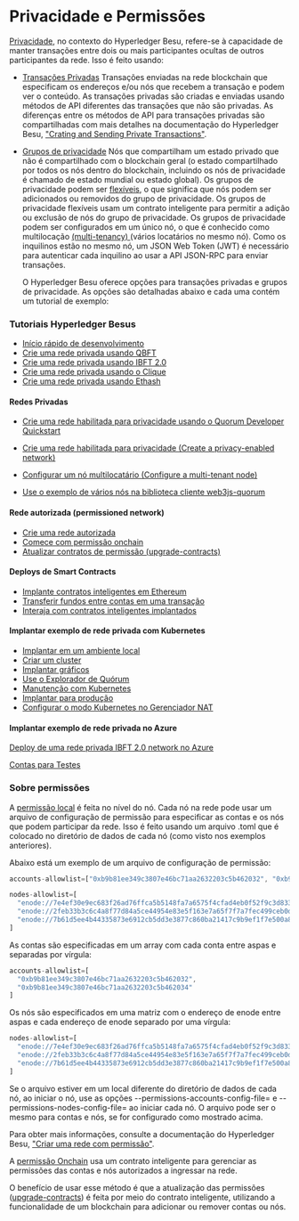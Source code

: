 # Privacidade e Permissões

[Privacidade](https://besu.hyperledger.org/en/stable/Concepts/Privacy/Privacy-Overview/), no contexto do Hyperledger Besu, refere-se à capacidade de manter transações entre dois ou mais participantes ocultas de outros participantes da rede. Isso é feito usando:

- [Transações Privadas](https://besu.hyperledger.org/en/stable/Concepts/Privacy/Private-Transactions/)
  Transações enviadas na rede blockchain que especificam os endereços e/ou nós que recebem a transação e podem ver o conteúdo. As transações privadas são criadas e enviadas usando métodos de API diferentes das transações que não são privadas. As diferenças entre os métodos de API para transações privadas são compartilhadas com mais detalhes na documentação do Hyperledger Besu,  ["Crating and Sending Private Transactions"](https://besu.hyperledger.org/en/stable/HowTo/Send-Transactions/Creating-Sending-Private-Transactions/).

- [Grupos de privacidade](https://besu.hyperledger.org/en/stable/Concepts/Privacy/Privacy-Groups/)
  Nós que compartilham um estado privado que não é compartilhado com o blockchain geral (o estado compartilhado por todos os nós dentro do blockchain, incluindo os nós de privacidade é chamado de estado mundial ou estado global). Os grupos de privacidade podem ser [flexíveis](https://besu.hyperledger.org/stable/private-networks/concepts/privacy/privacy-groups), o que significa que nós podem ser adicionados ou removidos do grupo de privacidade. Os grupos de privacidade flexíveis usam um contrato inteligente para permitir a adição ou exclusão de nós do grupo de privacidade. Os grupos de privacidade podem ser configurados em um único nó, o que é conhecido como multilocação [(multi-tenancy) ](https://besu.hyperledger.org/stable/private-networks/concepts/privacy/multi-tenancy) (vários locatários no mesmo nó). Como os inquilinos estão no mesmo nó, um JSON Web Token (JWT) é necessário para autenticar cada inquilino ao usar a API JSON-RPC para enviar transações.

  O Hyperledger Besu oferece opções para transações privadas e grupos de privacidade. As opções são detalhadas abaixo e cada uma contém um tutorial de exemplo:

### Tutoriais Hyperledger Besus

  - [Início rápido de desenvolvimento](https://besu.hyperledger.org/stable/private-networks/tutorials/quickstart)
  - [Crie uma rede privada usando QBFT](https://besu.hyperledger.org/stable/private-networks/tutorials/qbft)
  - [Crie uma rede privada usando IBFT 2.0](https://besu.hyperledger.org/stable/private-networks/tutorials/ibft)
  - [Crie uma rede privada usando o Clique](https://besu.hyperledger.org/stable/private-networks/tutorials/clique)
  - [Crie uma rede privada usando Ethash](https://besu.hyperledger.org/stable/private-networks/tutorials/ethash)

#### Redes Privadas
- [Crie uma rede habilitada para privacidade usando o Quorum Developer Quickstart](https://besu.hyperledger.org/stable/private-networks/tutorials/privacy/quickstart)
  
- [Crie uma rede habilitada para privacidade (Create a privacy-enabled network)](https://besu.hyperledger.org/stable/private-networks/tutorials/privacy)

- [Configurar um nó multilocatário (Configure a multi-tenant node)](https://besu.hyperledger.org/stable/private-networks/tutorials/privacy/multi-tenancy)

- [Use o exemplo de vários nós na biblioteca cliente web3js-quorum](https://besu.hyperledger.org/stable/private-networks/tutorials/privacy/web3js-quorum)

#### Rede autorizada (permissioned network)

- [Crie uma rede autorizada](https://besu.hyperledger.org/stable/private-networks/tutorials/permissioning)
- [Comece com permissão onchain](https://besu.hyperledger.org/stable/private-networks/tutorials/permissioning/onchain)
- [Atualizar contratos de permissão (upgrade-contracts)](https://besu.hyperledger.org/stable/private-networks/tutorials/permissioning/upgrade-contracts)


#### Deploys de Smart Contracts 
- [Implante contratos inteligentes em Ethereum](https://besu.hyperledger.org/stable/private-networks/tutorials/contracts)
- [Transferir fundos entre contas em uma transação](https://besu.hyperledger.org/stable/private-networks/tutorials/contracts/transfer-funds)
- [Interaja com contratos inteligentes implantados](https://besu.hyperledger.org/stable/private-networks/tutorials/contracts/interact)

#### Implantar exemplo de rede privada com Kubernetes 

- [Implantar em um ambiente local](https://besu.hyperledger.org/stable/private-networks/tutorials/kubernetes/playground)
- [Criar um cluster](https://besu.hyperledger.org/stable/private-networks/tutorials/kubernetes/cluster)
- [Implantar gráficos](https://besu.hyperledger.org/stable/private-networks/tutorials/kubernetes/charts)
- [Use o Explorador de Quórum](https://besu.hyperledger.org/stable/private-networks/tutorials/kubernetes/quorum-explorer)
- [Manutenção com Kubernetes](https://besu.hyperledger.org/stable/private-networks/tutorials/kubernetes/maintenance)
- [Implantar para produção](https://besu.hyperledger.org/stable/private-networks/tutorials/kubernetes/production)
- [Configurar o modo Kubernetes no Gerenciador NAT](https://besu.hyperledger.org/stable/private-networks/tutorials/kubernetes/nat-manager)

#### Implantar exemplo de rede privada no Azure
[Deploy de uma rede privada IBFT 2.0 network no Azure](https://besu.hyperledger.org/stable/private-networks/tutorials/azure)


[Contas para Testes](https://besu.hyperledger.org/stable/private-networks/reference/accounts-for-testing)


### Sobre permissões

A [permissão local](https://besu.hyperledger.org/stable/private-networks/how-to/use-permissioning/local) é feita no nível do nó. 
Cada nó na rede pode usar um arquivo de configuração de permissão para especificar as contas e os nós que podem participar da rede. 
Isso é feito usando um arquivo .toml que é colocado no diretório de dados de cada nó (como visto nos exemplos anteriores). 

Abaixo está um exemplo de um arquivo de configuração de permissão:

```js
accounts-allowlist=["0xb9b81ee349c3807e46bc71aa2632203c5b462032", "0xb9b81ee349c3807e46bc71aa2632203c5b462034"]

nodes-allowlist=[
  "enode://7e4ef30e9ec683f26ad76ffca5b5148fa7a6575f4cfad4eb0f52f9c3d8335f4a9b6f9e66fcc73ef95ed7a2a52784d4f372e7750ac8ae0b544309a5b391a23dd7@127.0.0.1:30303",
  "enode://2feb33b3c6c4a8f77d84a5ce44954e83e5f163e7a65f7f7a7fec499ceb0ddd76a46ef635408c513d64c076470eac86b7f2c8ae4fcd112cb28ce82c0d64ec2c94@127.0.0.1:30304",
  "enode://7b61d5ee4b44335873e6912cb5dd3e3877c860ba21417c9b9ef1f7e500a82213737d4b269046d0669fb2299a234ca03443f25fe5f706b693b3669e5c92478ade@127.0.0.1:30305"
]
```

As contas são especificadas em um array com cada conta entre aspas e separadas por vírgula:

```js
accounts-allowlist=[
  "0xb9b81ee349c3807e46bc71aa2632203c5b462032", 
  "0xb9b81ee349c3807e46bc71aa2632203c5b462034"
]
```

Os nós são especificados em uma matriz com o endereço de enode entre aspas e cada endereço de enode separado por uma vírgula:

```js
nodes-allowlist=[
  "enode://7e4ef30e9ec683f26ad76ffca5b5148fa7a6575f4cfad4eb0f52f9c3d8335f4a9b6f9e66fcc73ef95ed7a2a52784d4f372e7750ac8ae0b544309a5b391a23dd7@127.0.0.1:30303",
  "enode://2feb33b3c6c4a8f77d84a5ce44954e83e5f163e7a65f7f7a7fec499ceb0ddd76a46ef635408c513d64c076470eac86b7f2c8ae4fcd112cb28ce82c0d64ec2c94@127.0.0.1:30304",
  "enode://7b61d5ee4b44335873e6912cb5dd3e3877c860ba21417c9b9ef1f7e500a82213737d4b269046d0669fb2299a234ca03443f25fe5f706b693b3669e5c92478ade@127.0.0.1:30305"
]
```

Se o arquivo estiver em um local diferente do diretório de dados de cada nó, ao iniciar o nó, use as opções --permissions-accounts-config-file=<FILE> e --permissions-nodes-config-file= <FILE> ao iniciar cada nó. O arquivo pode ser o mesmo para contas e nós, se for configurado como mostrado acima.

Para obter mais informações, consulte a documentação do Hyperledger Besu, ["Criar uma rede com permissão"](https://besu.hyperledger.org/stable/private-networks/tutorials/permissioning).


A [permissão Onchain](https://besu.hyperledger.org/stable/private-networks/tutorials/permissioning/onchain) usa um contrato inteligente para gerenciar as permissões das contas e nós autorizados a ingressar na rede. 

O benefício de usar esse método é que a atualização das permissões ([upgrade-contracts](https://besu.hyperledger.org/stable/private-networks/tutorials/permissioning/upgrade-contracts)) é feita por meio do contrato inteligente, utilizando a funcionalidade de um blockchain para adicionar ou remover contas ou nós.